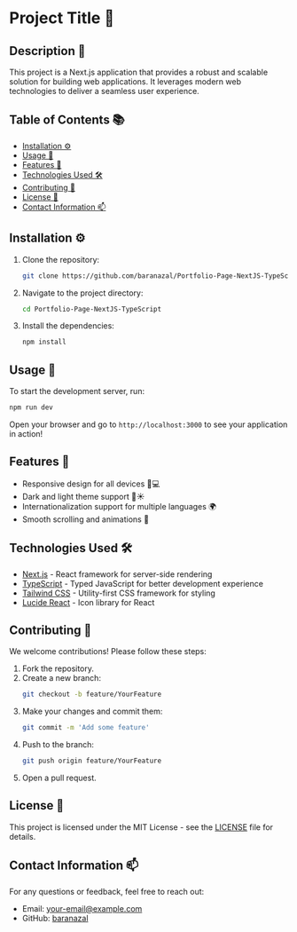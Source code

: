 # Project Title 🎉

## Description 📖
This project is a Next.js application that provides a robust and scalable solution for building web applications. It leverages modern web technologies to deliver a seamless user experience.

## Table of Contents 📚
- [Installation ⚙️](#installation)
- [Usage 🚀](#usage)
- [Features 🌟](#features)
- [Technologies Used 🛠️](#technologies-used)
- [Contributing 🤝](#contributing)
- [License 📄](#license)
- [Contact Information 📫](#contact-information)

## Installation ⚙️
1. Clone the repository:
   ```bash
   git clone https://github.com/baranazal/Portfolio-Page-NextJS-TypeScript.git
   ```
2. Navigate to the project directory:
   ```bash
   cd Portfolio-Page-NextJS-TypeScript
   ```
3. Install the dependencies:
   ```bash
   npm install
   ```

## Usage 🚀
To start the development server, run:
```bash
npm run dev
```
Open your browser and go to `http://localhost:3000` to see your application in action!

## Features 🌟
- Responsive design for all devices 📱💻
- Dark and light theme support 🌙☀️
- Internationalization support for multiple languages 🌍
- Smooth scrolling and animations 🎨

## Technologies Used 🛠️
- [Next.js](https://nextjs.org/) - React framework for server-side rendering
- [TypeScript](https://www.typescriptlang.org/) - Typed JavaScript for better development experience
- [Tailwind CSS](https://tailwindcss.com/) - Utility-first CSS framework for styling
- [Lucide React](https://lucide.dev/) - Icon library for React

## Contributing 🤝
We welcome contributions! Please follow these steps:
1. Fork the repository.
2. Create a new branch:
   ```bash
   git checkout -b feature/YourFeature
   ```
3. Make your changes and commit them:
   ```bash
   git commit -m 'Add some feature'
   ```
4. Push to the branch:
   ```bash
   git push origin feature/YourFeature
   ```
5. Open a pull request.

## License 📄
This project is licensed under the MIT License - see the [LICENSE](LICENSE) file for details.

## Contact Information 📫
For any questions or feedback, feel free to reach out:
- Email: your-email@example.com
- GitHub: [baranazal](https://github.com/baranazal) 